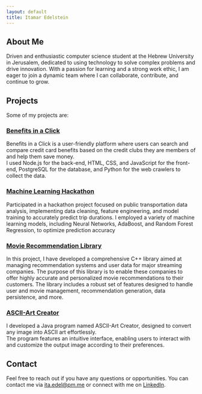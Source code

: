 ```yaml
---
layout: default
title: Itamar Edelstein
---
```

## About Me
Driven and enthusiastic computer science student at the Hebrew University in Jerusalem, dedicated to
using technology to solve complex problems and drive innovation. With a passion for learning and a strong work
ethic, I am eager to join a dynamic team where I can collaborate, contribute, and continue to grow.

## Projects
Some of my projects are:

### [Benefits in a Click](https://benefits-in-a-click.netlify.app/)
Benefits in a Click is a user-friendly platform where users can search and compare credit card benefits based on the credit clubs they are members of and help them save money.  
I used Node.js for the back-end, HTML, CSS, and JavaScript for the front-end, PostgreSQL for the database, and Python for the web crawlers to collect the data.

### [Machine Learning Hackathon](https://github.com/itaedel/ML-Hackathon)
Participated in a hackathon project focused on public transportation data analysis, implementing data
cleaning, feature engineering, and model training to accurately predict trip durations.
I employed a variety of machine learning models, including Neural Networks, AdaBoost, and Random
Forest Regression, to optimize prediction accuracy

### [Movie Recommendation Library](https://github.com/itaedel/MovieRecommendation)
In this project, I have developed a comprehensive C++ library aimed at managing recommendation systems and user data for major streaming companies. The purpose of this library is to enable these companies to offer highly accurate and personalized movie recommendations to their customers. The library includes a robust set of features designed to handle user and movie management, recommendation generation, data persistence, and more.

### [ASCII-Art Creator](https://github.com/itaedel/ASCII-ART/)
I developed a Java program named ASCII-Art Creator, designed to convert any image into ASCII art effortlessly.  
The program features an intuitive interface, enabling users to interact with and customize the output image according to their preferences.  

## Contact

Feel free to reach out if you have any questions or opportunities. 
You can contact me via [ita.edel@pm.me](mailto:ita.edel@pm.me) or connect with me on [LinkedIn](https://www.linkedin.com/in/itamar-edelstein-868897204/).
